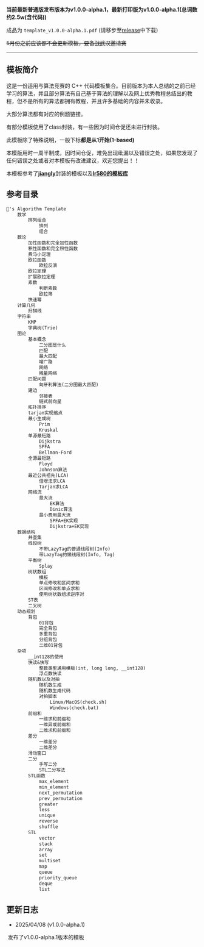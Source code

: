**当前最新普通版发布版本为v1.0.0-alpha.1，最新打印版为v1.0.0-alpha.1(总词数约2.5w(含代码))**

成品为 `template_v1.0.0-alpha.1.pdf` (请移步至[release](https://github.com/ICE-awa/ice_algorithm_template/releases/tag/v1.0.0-alpha.1)中下载)

<span style="text-decoration:line-through">5月份之前应该都不会更新模板，要备战武汉邀请赛</span>

<hr/>

## 模板简介

这是一份适用与算法竞赛的 C++ 代码模板集合。目前版本为本人总结的之前已经学习的算法，并且部分算法有自己基于算法的理解以及网上优秀教程总结出的教程，但不是所有的算法都拥有教程，并且许多基础的内容并未收录。

大部分算法都有对应的例题链接。

有部分模板使用了class封装，有一些因为时间仓促还未进行封装。

此模板除了特殊说明，一般下标**都是从1开始(1-based)**

本模版用时一周半制成，因时间仓促，难免出现纰漏以及错误之处，如果您发现了任何错误之处或者对本模板有改进建议，欢迎您提出！！

本模板参考了<a href="https://codeforces.com/profile/jiangly"><span style="font-weight:bold">jiangly</span></a>封装的模板以及<a href="https://github.com/lr580" style="font-weight:bold">lr580的模板库</a>



## 参考目录

```markdown
🧊's Algorithm Template
	数学
		排列组合
			排列
			组合
	数论
		加性函数和完全加性函数
		积性函数和完全积性函数
		费马小定理
		欧拉函数
			欧拉反演
		欧拉定理
		扩展欧拉定理
		素数
			判断素数
			欧拉筛
		快速幂
	计算几何
		扫描线
	字符串
		KMP
		字典树(Trie)
	图论
		基本概念
			二分图是什么
			匹配
			最大匹配
			增广路
			网络
			残量网络
		匹配问题
			匈牙利算法(二分图最大匹配)
		建边
			邻接表
			链式前向星
		拓扑排序
		tarjan实现缩点
		最小生成树
			Prim
			Kruskal
		单源最短路
			Dijkstra
			SPFA
			Bellman-Ford
		全源最短路
			Floyd
			Johnson算法
		最近公共祖先(LCA)
			倍增法求LCA
			Tarjan求LCA
		网络流
			最大流
				EK算法
				Dinic算法
			最小费用最大流
				SPFA+EK实现
				Dijkstra+EK实现
	数据结构
		并查集
		线段树
			不带LazyTag的普通线段树(Info)
			带LazyTag的懒线段树(Info, Tag)
		平衡树
			Splay
		树状数组
			模板
			单点修改和区间求和
			区间修改和单点求和
			使用树状数组求逆序对
		ST表
		二叉树
	动态规划
		背包
			01背包
			完全背包
			多重背包
			分组背包
			二维01背包
	杂项
		__int128的使用
		快读&快写
			整数类型通用模板(int, long long, __int128)
			浮点数快读
		随机数以及对拍
			随机数生成
			随机数生成代码
			对拍脚本
				Linux/MacOS(check.sh)
				Windows(check.bat)
		前缀和
			一维求和前缀和
			一维异或前缀和
			二维求和前缀和
		差分
			一维差分
			二维差分
		滑动窗口
		二分
			手写二分
			STL二分写法
		STL函数
			max_element
			min_element
			next_permutation
			prev_permutation
			greater
			less
			unique
			reverse
			shuffle
		STL
			vector
			stack
			array
			set
			multiset
			map
			queue
			priority_queue
			deque
			list
```



## 更新日志

* 2025/04/08 (v1.0.0-alpha.1)

​	发布了v1.0.0-alpha.1版本的模板